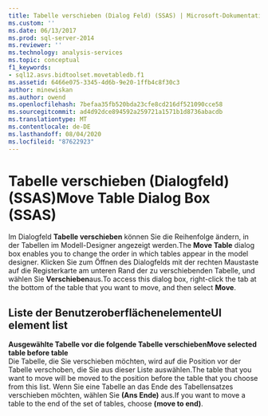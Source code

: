 ```yaml
---
title: Tabelle verschieben (Dialog Feld) (SSAS) | Microsoft-Dokumentation
ms.custom: ''
ms.date: 06/13/2017
ms.prod: sql-server-2014
ms.reviewer: ''
ms.technology: analysis-services
ms.topic: conceptual
f1_keywords:
- sql12.asvs.bidtoolset.movetabledb.f1
ms.assetid: 6466e075-3345-4d6b-9e20-1ffb4c8f30c3
author: minewiskan
ms.author: owend
ms.openlocfilehash: 7befaa35fb520bda23cfe8cd216df521090cce58
ms.sourcegitcommit: ad4d92dce894592a259721a1571b1d8736abacdb
ms.translationtype: MT
ms.contentlocale: de-DE
ms.lasthandoff: 08/04/2020
ms.locfileid: "87622923"
---
```

# <a name="move-table-dialog-box-ssas"></a><span data-ttu-id="a967f-102">Tabelle verschieben (Dialogfeld) (SSAS)</span><span class="sxs-lookup"><span data-stu-id="a967f-102">Move Table Dialog Box (SSAS)</span></span>
  <span data-ttu-id="a967f-103">Im Dialogfeld **Tabelle verschieben** können Sie die Reihenfolge ändern, in der Tabellen im Modell-Designer angezeigt werden.</span><span class="sxs-lookup"><span data-stu-id="a967f-103">The **Move Table** dialog box enables you to change the order in which tables appear in the model designer.</span></span> <span data-ttu-id="a967f-104">Klicken Sie zum Öffnen des Dialogfelds mit der rechten Maustaste auf die Registerkarte am unteren Rand der zu verschiebenden Tabelle, und wählen Sie **Verschieben**aus.</span><span class="sxs-lookup"><span data-stu-id="a967f-104">To access this dialog box, right-click the tab at the bottom of the table that you want to move, and then select **Move**.</span></span>  
  
## <a name="ui-element-list"></a><span data-ttu-id="a967f-105">Liste der Benutzeroberflächenelemente</span><span class="sxs-lookup"><span data-stu-id="a967f-105">UI element list</span></span>  
 <span data-ttu-id="a967f-106">**Ausgewählte Tabelle vor die folgende Tabelle verschieben**</span><span class="sxs-lookup"><span data-stu-id="a967f-106">**Move selected table before table**</span></span>  
 <span data-ttu-id="a967f-107">Die Tabelle, die Sie verschieben möchten, wird auf die Position vor der Tabelle verschoben, die Sie aus dieser Liste auswählen.</span><span class="sxs-lookup"><span data-stu-id="a967f-107">The table that you want to move will be moved to the position before the table that you choose from this list.</span></span> <span data-ttu-id="a967f-108">Wenn Sie eine Tabelle an das Ende des Tabellensatzes verschieben möchten, wählen Sie **(Ans Ende)** aus.</span><span class="sxs-lookup"><span data-stu-id="a967f-108">If you want to move a table to the end of the set of tables, choose **(move to end)**.</span></span>  
  
  
